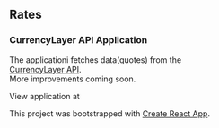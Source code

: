 ## Rates

### CurrencyLayer API Application

The applicationi fetches data(quotes) from the<br>
[CurrencyLayer API](https://currencylayer.com).<br>
More improvements coming soon.

View application at []()

This project was bootstrapped with [Create React App](https://github.com/facebook/create-react-app).
